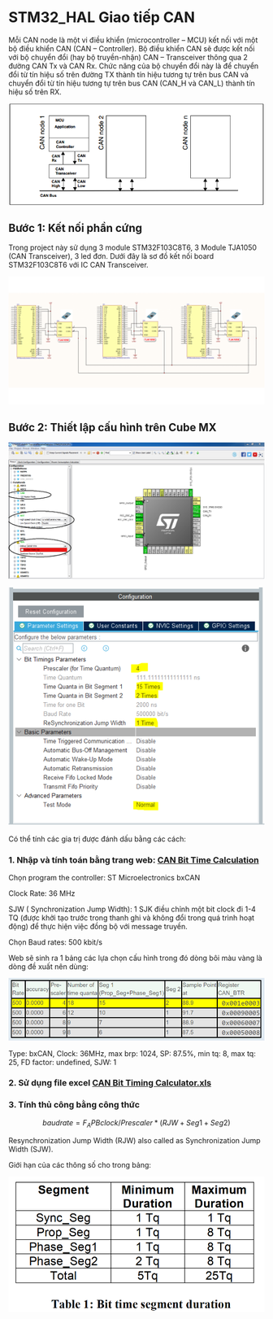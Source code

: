 # STM32_HAL Giao tiếp CAN

Mỗi CAN node là một vi điều khiển (microcontroller – MCU) kết nối với một bộ điều khiển CAN (CAN – Controller). Bộ điều khiển CAN sẽ được kết nối với bộ chuyển đổi (hay bộ truyền-nhận) CAN – Transceiver thông qua 2 đường CAN Tx và CAN Rx. Chức năng của bộ chuyển đổi này là để chuyển đổi từ tín hiệu số trên đường TX thành tín hiệu tương tự trên bus CAN và chuyển đổi từ tín hiệu tương tự trên bus CAN (CAN_H và CAN_L) thành tín hiệu số trên RX.

![Các CAN Node](can-topology.png)

## Bước 1: Kết nối phần cứng

Trong project này sử dụng 3 module STM32F103C8T6, 3 Module TJA1050 (CAN Transceiver), 3 led đơn. Dưới đây là sơ đồ kết nối board STM32F103C8T6 với IC CAN Transceiver. 

![Sơ đồ kết nối 3 Node](Sodoketnoi.png)

## Bước 2: Thiết lập cấu hình trên Cube MX

![Cấu hình CubeMX](cubemx-peripheral.png)

![Cấu hình CAN](can_configuration.png)

Có thể tính các gia trị được đánh dấu bằng các cách:

### 1. Nhập và tính toán bằng trang web: [CAN Bit Time Calculation](http://www.bittiming.can-wiki.info/)

Chọn program the controller: ST Microelectronics bxCAN

Clock Rate: 36 MHz

SJW ( Synchronization Jump Width): 1	SJK điều chỉnh một bit clock đi 1-4 TQ (được khởi tạo trước trong thanh ghi và không đổi trong quá trình hoạt động) để thực hiện việc đồng bộ với message truyền.

Chọn Baud rates: 500 kbit/s

Web sẽ sinh ra 1 bảng các lựa chọn cấu hình trong đó dòng bôi màu vàng là dòng đề xuất nên dùng:

![Cấu hình CAN](can_configuration2.png)

Type: bxCAN, Clock: 36MHz, max brp: 1024, SP: 87.5%, min tq: 8, max tq: 25, FD factor: undefined, SJW: 1   

### 2. Sử dụng file excel [CAN Bit Timing Calculator.xls](https://github.com/tamnm20/Documents/blob/main/CAN/CAN%20Bit%20Timing%20Calculator.xls)

### 3. Tính thủ công bằng công thức


```math
baud rate = F_APBclock / Prescaler*(RJW + Seg1 + Seg2)
```

Resynchronization Jump Width (RJW) also called as Synchronization Jump Width (SJW).

Giới hạn của các thông số cho trong bảng:

![Giới hạn Seg](ghSeg.png)

